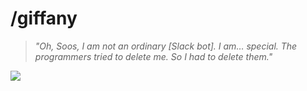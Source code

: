 # /giffany

> _"Oh, Soos, I am not an ordinary [Slack bot]. I am… special. The programmers tried to delete me. So I had to delete them."_

![](https://media.giphy.com/media/l2Sq2QNLxODty5MFW/giphy.gif)
